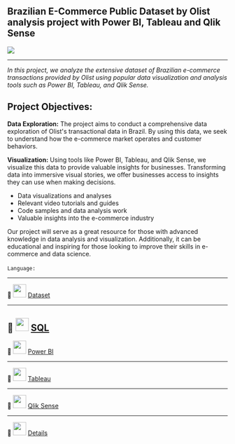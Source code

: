 ## Brazilian E-Commerce Public Dataset by Olist analysis project with Power BI, Tableau and Qlik Sense

![](Untitled.png)

---
*In this project, we analyze the extensive dataset of Brazilian e-commerce transactions provided by Olist using popular data visualization and analysis tools such as Power BI, Tableau, and Qlik Sense.*

## Project Objectives:

**Data Exploration:** The project aims to conduct a comprehensive data exploration of Olist's transactional data in Brazil. By using this data, we seek to understand how the e-commerce market operates and customer behaviors.

**Visualization:** Using tools like Power BI, Tableau, and Qlik Sense, we visualize this data to provide valuable insights for businesses. Transforming data into immersive visual stories, we offer businesses access to insights they can use when making decisions.

- Data visualizations and analyses
- Relevant video tutorials and guides
- Code samples and data analysis work
- Valuable insights into the e-commerce industry

Our project will serve as a great resource for those with advanced knowledge in data analysis and visualization. Additionally, it can be educational and inspiring for those looking to improve their skills in e-commerce and data science.

`Language:` <img src="https://upload.wikimedia.org/wikipedia/commons/b/bb/Turkey_flag_300.png" width="25" height="15" />

---
🔵 
<img src="https://cdn3.iconfinder.com/data/icons/logos-and-brands-adobe/512/189_Kaggle-512.png" width="30" height="30" />
[Dataset](https://www.kaggle.com/datasets/olistbr/brazilian-ecommerce "Dataset")

---

🔵 
<img src="https://www.freeiconspng.com/thumbs/sql-server-icon-png/sql-server-icon-png-29.png" width="30" height="30" />
[SQL](https://drive.google.com/drive/folders/1tiISS_-ylyenGsAQZ0rr9-LtaX39ZUW9?usp=drive_link "SQL Part" )
---

🔵 
<img src="https://www.pngmart.com/files/23/Power-Bi-Logo-PNG-File.png" width="30" height="30" />
[Power BI](https://drive.google.com/drive/folders/1x90HSZcYdikPzcGzQvXD4x6WOoePaLIp?usp=drive_link "Power BI Part")

---

🔵 
<img src="https://www.svgrepo.com/show/354428/tableau-icon.svg" width="30" height="30" />
[Tableau](https://drive.google.com/drive/folders/1AgdvuKAA_FpPnROniEr0MDLv7dqs0Cf5?usp=drive_link "Tableau Part")

---

🔵 
<img src="https://creazilla-store.fra1.digitaloceanspaces.com/icons/3256983/file-type-qlikview-icon-md.png" width="30" height="30" />
[Qlik Sense](https://drive.google.com/drive/folders/1FK_YhhluYaAYw4H7-TkwsXvQ7WpX2SJY?usp=drive_link "Qlik Sense Part")

---

🔵 
<img src="https://icones.pro/wp-content/uploads/2021/03/icone-pdf-symbole-png-rouge.png" width="30" height="30" />
[Details](https://drive.google.com/file/d/1tr4nkhX4Tn0q4EKuMmLwmC1UullDuQej/view?usp=sharing "Info")
